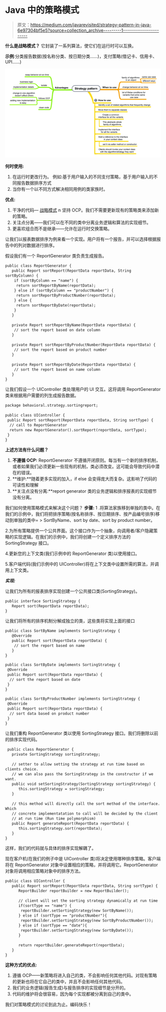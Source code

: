 # Java 中的策略模式

> 原文：<https://medium.com/javarevisited/strategy-pattern-in-java-6e97304bf5e5?source=collection_archive---------1----------------------->

**什么是战略模式？**
它封装了一系列算法，使它们在运行时可以互换。

**示例**:分类报告数据(按名称分类、按日期分类……)，支付策略(借记卡、信用卡、UPI……)

[![](img/de801461be08b3f3dda18be3472c4a0e.png)](https://www.java67.com/2014/12/strategy-pattern-in-java-with-example.html)

**何时使用:**

1.  在运行时更改行为。
    例如:基于用户输入的不同支付策略，基于用户输入的不同报告数据排序方式
2.  当你有一个以不同方式解决相同用例的类家族时。

**优点:**

1.  干净的代码— [战略模式](https://javarevisited.blogspot.com/2014/11/strategy-design-pattern-in-java-using-Enum-Example.html) n 坚持 OCP。我们不需要更新现有的策略类来添加新的策略。
2.  关注点分离——我们可以在不同的类中分离业务逻辑和算法的实现细节。
3.  更喜欢组合而不是继承——允许在运行时交换策略。

让我们以报表数据排序为例来看一个实现。用户将有一个报告，并可以选择根据报告中的列对数据进行排序。

假设我们有一个 ReportGenerator 类负责生成报告。

```
public class ReportGenerator {
   public Report sortReport(ReportData reportData, String sortByColumn) {
    if (sortByColumn == "name") {
     return sortReportByName(reportData);
    } else if (sortByColumn == "productNumber") {
     return sortReportByProductNumber(reportData);
    } else {
     return sortReportByDate(reportData);
    }
   }

   private Report sortReportByName(ReportData reportData) {
    // sort the report based on date column
   }

   private Report sortReportByProductNumber(ReportData reportData) {
    // sort the report based on product number
   }

   private Report sortReportByDate(ReportData reportData) {
    // sort the report based on name column
   }
}
```

让我们假设一个 UIController 类处理用户的 UI 交互。这将调用 ReportGenerator 类来根据用户需要的列生成报告数据。

```
package behavioral.strategy.sortingreport;

public class UIController {
 public Report sortReport(ReportData reportData, String sortType) {
  // call to ReportGenerator
  return new ReportGenerator().sortReport(reportData, sortType);
 }
}
```

**上述方法有什么问题？**

1.  **不遵循 OCP:** ReportGenerator 不遵循开闭原则。每当有一个新的排序机制，或者如果我们必须更新一些现有的机制，类必须改变。这可能会导致代码中潜在的错误。
2.  **维护:**随着更多实现的加入，if else 会变得庞大而复杂。这影响了代码的可读性和理解
3.  **关注点没有分离:**report generator 类的业务逻辑和排序报表的实现细节没有分离。

我们如何使用策略模式来解决这个问题？
**步骤:**
1 .将算法家族移到单独的类中。在我们的示例中，我们将把排序策略(按名称排序、按日期排序、按产品编号排序)移动到单独的类中= > SortByName、sort by date、sort by product number。

2.为所有策略提供一个公共界面。这个接口作为一个抽象，向调用者/客户隐藏策略的实现逻辑。在我们的示例中，我们将创建一个定义排序方法的 SortingStrategy 接口。

4.更新您的上下文类(我们示例中的 ReportGenerator 类)以使用接口。

5.客户端代码(我们示例中的 UIController)将在上下文类中设置所需的算法，并调用上下文类。

***实现:***

让我们为所有的报表排序实现创建一个公共接口类(SortingStrategy)。

```
public interface SortingStrategy {
   Report sort(ReportData reportData);
}
```

让我们将所有的排序机制分解成独立的类，这些类将实现上面的接口

```
public class SortByName implements SortingStrategy {
   @Override
   public Report sort(ReportData reportData) {
    // sort the report based on name
   }
}
```

```
public class SortByDate implements SortingStrategy {
 @Override
 public Report sort(ReportData reportData) {
  // sort the report based on date
 }
}
```

```
public class SortByProductNumber implements SortingStrategy {
 @Override
 public Report sort(ReportData reportData) {
  // sort data based on product number
 }
}
```

让我们重构 ReportGenerator 类以使用 SortingStrategy 接口。我们将删除以前的排序实现代码。

```
 public class ReportGenerator {
   private SortingStrategy sortingStrategy;

   // setter to allow setting the strategy at run time based on clients choice.
   // we can also pass the SortingStrategy in the constructor if we want.
   public void setSortingStrategy(SortingStrategy sortingStrategy) {
      this.sortingStrategy = sortingStrategy;
   }

   // this method will directly call the sort method of the interface. Which 
   // concrete implementatation to call will be decided by the client 
   // at run time (Run time polymorphism)
   public Report generateReport(ReportData reportData) {
      this.sortingStrategy.sort(reportData);
   }
} 
```

这样，我们的代码就与具体的排序实现解耦了。

现在客户机(在我们的例子中是 UIController 类)将决定使用哪种排序策略。客户端将在 ReportGenerator 对象中设置相应的策略，并将调用它。ReportGenerator 对象将调用相应策略对象中的排序方法。

```
public class UIController {
   public Report sortReport(ReportData reportData, String sortType) {
      ReportBuilder reportBuilder = new ReportBuilder();

      // client will set the sorting strategy dynamically at run time
      if(sortType == "name") {
       reportBuilder.setSortingStrategy(new SortByName());
      } else if (sortType == "productNumber"){
       reportBuilder.setSortingStrategy(new SortByProductNumber());
      } else if (sortType == "date"){
       reportBuilder.setSortingStrategy(new SortByDate());
      }

      return reportBuilder.generateReport(reportData);
   }
}
```

**这种方式的优点:**

1.  遵循 OCP——新策略将进入自己的类，不会影响任何其他代码。对现有策略的更新也将在它自己的类中，并且不会影响任何其他代码。
2.  我们的业务逻辑(报告生成)与报告排序的实现细节是分开的。
3.  代码的维护将会很容易，因为每个实现都被分离到自己的类中。

我们对策略模式的讨论到此为止。编码快乐！
